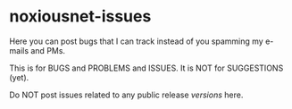 # noxiousnet-issues

Here you can post bugs that I can track instead of you spamming my e-mails and PMs.

This is for BUGS and PROBLEMS and ISSUES.
It is NOT for SUGGESTIONS (yet).

Do NOT post issues related to any public release _versions_ here.
